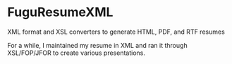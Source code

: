 # FuguResumeXML
XML format and XSL converters to generate HTML, PDF, and RTF resumes

For a while, I maintained my resume in XML and ran it through XSL/FOP/JFOR to create various presentations.
